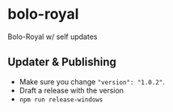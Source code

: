 # bolo-royal

Bolo-Royal w/ self updates

## Updater & Publishing

- Make sure you change `"version": "1.0.2"`.
- Draft a release with the version
- `npm run release-windows`
